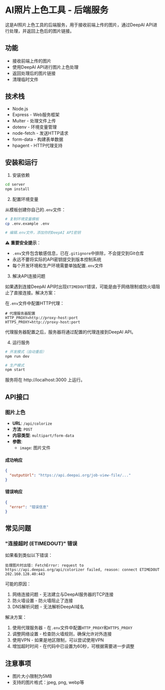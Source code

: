 # AI照片上色工具 - 后端服务

这是AI照片上色工具的后端服务，用于接收前端上传的图片，通过DeepAI API进行处理，并返回上色后的图片链接。

## 功能

- 接收前端上传的图片
- 使用DeepAI API进行图片上色处理
- 返回处理后的图片链接
- 清理临时文件

## 技术栈

- Node.js
- Express - Web服务框架
- Multer - 处理文件上传
- dotenv - 环境变量管理
- node-fetch - 发送HTTP请求
- form-data - 构建表单数据
- hpagent - HTTP代理支持

## 安装和运行

1. 安装依赖

```bash
cd server
npm install
```

2. 配置环境变量

从模板创建你自己的`.env`文件：

```bash
# 复制环境变量模板
cp .env.example .env

# 编辑.env文件，添加你的DeepAI API密钥
```

⚠️ **重要安全提示**：
- `.env`文件包含敏感信息，已在`.gitignore`中排除，不会提交到Git仓库
- 永远不要将实际的API密钥提交到版本控制系统
- 每个开发环境和生产环境需要单独配置`.env`文件

3. 解决API连接问题

如果遇到连接DeepAI API时出现`ETIMEDOUT`错误，可能是由于网络限制或防火墙阻止了直接连接。解决方案：

在`.env`文件中配置HTTP代理：

```
# 代理服务器配置
HTTP_PROXY=http://proxy-host:port
HTTPS_PROXY=http://proxy-host:port
```

代理服务器配置之后，服务器将通过配置的代理连接到DeepAI API。

4. 运行服务

```bash
# 开发模式（自动重启）
npm run dev

# 生产模式
npm start
```

服务将在 http://localhost:3000 上运行。

## API接口

### 图片上色

- **URL**: `/api/colorize`
- **方法**: `POST`
- **内容类型**: `multipart/form-data`
- **参数**:
  - `image`: 图片文件

#### 成功响应

```json
{
  "outputUrl": "https://api.deepai.org/job-view-file/..."
}
```

#### 错误响应

```json
{
  "error": "错误信息"
}
```

## 常见问题

### "连接超时 (ETIMEDOUT)" 错误

如果看到类似以下错误：

```
处理图片时出错: FetchError: request to https://api.deepai.org/api/colorizer failed, reason: connect ETIMEDOUT 202.160.128.40:443
```

可能的原因：
1. 网络连接问题 - 无法建立与DeepAI服务器的TCP连接
2. 防火墙设置 - 防火墙阻止了连接
3. DNS解析问题 - 无法解析DeepAI域名

解决方案：
1. 使用代理服务器 - 在`.env`文件中配置`HTTP_PROXY`和`HTTPS_PROXY`
2. 调整网络设置 - 检查防火墙规则，确保允许对外连接
3. 使用VPN - 如果是地区限制，可以尝试使用VPN
4. 增加超时时间 - 在代码中已设置为60秒，可根据需要进一步调整

## 注意事项

- 图片大小限制为5MB
- 支持的图片格式：jpeg, png, webp等 